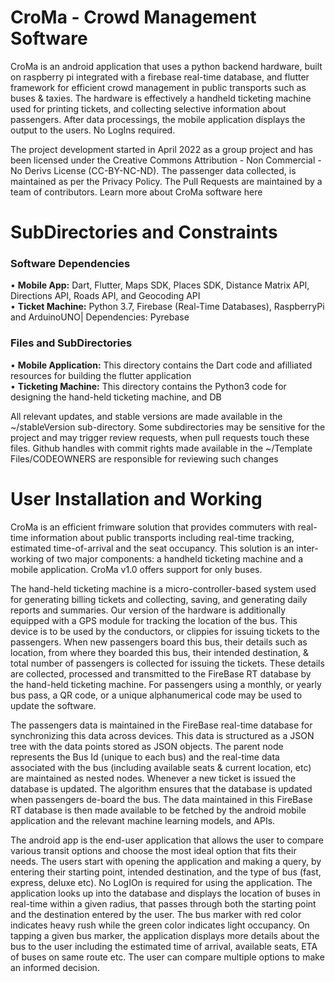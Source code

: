 # CroMa - Crowd Management Software
CroMa is an android application that uses a python backend hardware, built on raspberry pi integrated with a firebase real-time database, and flutter framework for efficient crowd management in public transports such as buses & taxies. The hardware is effectively a handheld ticketing machine used for printing tickets, and collecting selective information about passengers. After data processings, the mobile application displays the output to the users. No LogIns required.

The project development started in April 2022 as a group project and has been licensed under the Creative Commons Attribution - Non Commercial - No Derivs License (CC-BY-NC-ND). The passenger data collected, is maintained as per the Privacy Policy. The Pull Requests are maintained by a team of contributors. Learn more about CroMa software here

# SubDirectories and Constraints
### Software Dependencies
• **Mobile App:** Dart, Flutter, Maps SDK, Places SDK, Distance Matrix API, Directions API, Roads API, and Geocoding API
<br>
• **Ticket Machine:** Python 3.7, Firebase (Real-Time Databases), RaspberryPi and ArduinoUNO| Dependencies: Pyrebase

### Files and SubDirectories
• **Mobile Application:** This directory contains the Dart code and afilliated resources for building the flutter application
<br>
• **Ticketing Machine:** This directory contains the Python3 code for designing the hand-held ticketing machine, and DB

All relevant updates, and stable versions are made available in the ~/stableVersion sub-directory. Some subdirectories may be sensitive for the project and may trigger review requests, when pull requests touch these files. Github handles with commit rights made available in the ~/Template Files/CODEOWNERS are responsible for reviewing such changes

# User Installation and Working
CroMa is an efficient frimware solution that provides commuters with real-time information about public transports including real-time tracking, estimated time-of-arrival and the seat occupancy. This solution is an inter-working of two major components: a handheld ticketing machine and a mobile application. CroMa v1.0 offers support for only buses.

The hand-held ticketing machine is a micro-controller-based system used for generating billing tickets and collecting, saving, and generating daily reports and summaries. Our version of the hardware is additionally equipped with a GPS module for tracking the location of the bus. This device is to be used by the conductors, or clippies for issuing tickets to the passengers. When new passengers board this bus, their details such as location, from where they boarded this bus, their intended destination, & total number of passengers is collected for issuing the tickets. These details are collected, processed and transmitted to the FireBase RT database by the hand-held ticketing machine. For passengers using a monthly, or yearly bus pass, a QR code, or a unique alphanumerical code may be used to update the software.

The passengers data is maintained in the FireBase real-time database for synchronizing this data across devices. This data is structured as a JSON tree with the data points stored as JSON objects. The parent node represents the Bus Id (unique to each bus) and the real-time data associated with the bus (including available seats & current location, etc) are maintained as nested nodes. Whenever a new ticket is issued the database is updated. The algorithm ensures that the database is updated when passengers de-board the bus. The data maintained in this FireBase RT database is then made available to be fetched by the android mobile application and the relevant machine learning models, and APIs.

The android app is the end-user application that allows the user to compare various transit options and choose the most ideal option that fits their needs. The users start with opening the application and making a query, by entering their starting point, intended destination, and the type of bus (fast, express, deluxe etc). No LogIOn is required for using the application. The application looks up into the database and displays the location of buses in real-time within a given radius, that passes through both the starting point and the destination entered by the user. The bus marker with red color indicates heavy rush while the green color indicates light occupancy. On tapping a given bus marker, the application displays more details about the bus to the user including the estimated time of arrival, available seats, ETA of buses on same route etc. The user can compare multiple options to make an informed decision.

